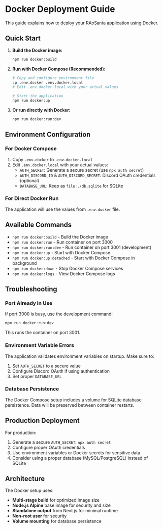# Docker Deployment Guide

This guide explains how to deploy your RAoSanta application using Docker.

## Quick Start

1. **Build the Docker image:**
   ```bash
   npm run docker:build
   ```

2. **Run with Docker Compose (Recommended):**
   ```bash
   # Copy and configure environment file
   cp .env.docker .env.docker.local
   # Edit .env.docker.local with your actual values
   
   # Start the application
   npm run docker:up
   ```

3. **Or run directly with Docker:**
   ```bash
   npm run docker:run:dev
   ```

## Environment Configuration

### For Docker Compose
1. Copy `.env.docker` to `.env.docker.local`
2. Edit `.env.docker.local` with your actual values:
   - `AUTH_SECRET`: Generate a secure secret (use `npx auth secret`)
   - `AUTH_DISCORD_ID` & `AUTH_DISCORD_SECRET`: Discord OAuth credentials (optional)
   - `DATABASE_URL`: Keep as `file:./db.sqlite` for SQLite

### For Direct Docker Run
The application will use the values from `.env.docker` file.

## Available Commands

- `npm run docker:build` - Build the Docker image
- `npm run docker:run` - Run container on port 3000
- `npm run docker:run:dev` - Run container on port 3001 (development)
- `npm run docker:up` - Start with Docker Compose
- `npm run docker:up:detached` - Start with Docker Compose in background
- `npm run docker:down` - Stop Docker Compose services
- `npm run docker:logs` - View Docker Compose logs

## Troubleshooting

### Port Already in Use
If port 3000 is busy, use the development command:
```bash
npm run docker:run:dev
```
This runs the container on port 3001.

### Environment Variable Errors
The application validates environment variables on startup. Make sure to:
1. Set `AUTH_SECRET` to a secure value
2. Configure Discord OAuth if using authentication
3. Set proper `DATABASE_URL`

### Database Persistence
The Docker Compose setup includes a volume for SQLite database persistence.
Data will be preserved between container restarts.

## Production Deployment

For production:
1. Generate a secure `AUTH_SECRET`: `npx auth secret`
2. Configure proper OAuth credentials
3. Use environment variables or Docker secrets for sensitive data
4. Consider using a proper database (MySQL/PostgreSQL) instead of SQLite

## Architecture

The Docker setup uses:
- **Multi-stage build** for optimized image size
- **Node.js Alpine** base image for security and size
- **Standalone output** from Next.js for minimal runtime
- **Non-root user** for security
- **Volume mounting** for database persistence
